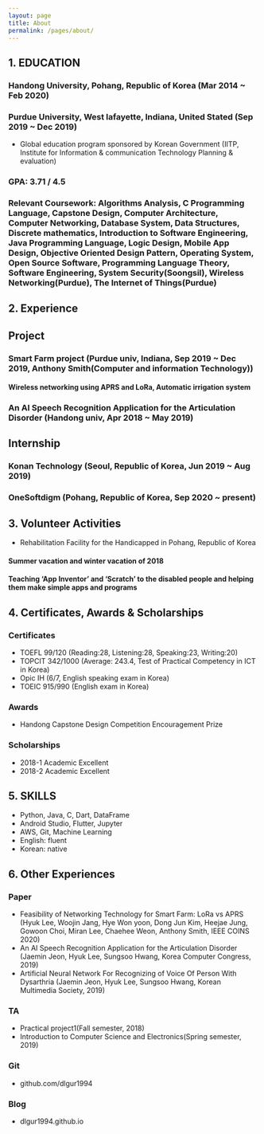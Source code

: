 ```yaml
---
layout: page
title: About
permalink: /pages/about/
---
```


## 1. EDUCATION
### Handong University, Pohang, Republic of Korea (Mar 2014 ~ Feb 2020)
### Purdue University, West lafayette, Indiana, United Stated (Sep 2019 ~ Dec 2019)
  - Global education program sponsored by Korean Government (IITP, Institute for Information & communication Technology Planning & evaluation)
### GPA: 3.71 / 4.5
### Relevant Coursework: Algorithms Analysis, C Programming Language, Capstone Design, Computer Architecture, Computer Networking, Database System, Data Structures, Discrete mathematics, Introduction to Software Engineering, Java Programming Language, Logic Design, Mobile App Design, Objective Oriented Design Pattern, Operating System, Open Source Software, Programming Language Theory, Software Engineering, System Security(Soongsil), Wireless Networking(Purdue), The Internet of Things(Purdue)

## 2. Experience
## Project
### Smart Farm project (Purdue univ, Indiana, Sep 2019 ~ Dec 2019, Anthony Smith(Computer and information Technology))
#### Wireless networking using APRS and LoRa, Automatic irrigation system
### An AI Speech Recognition Application for the Articulation Disorder (Handong univ, Apr 2018 ~ May 2019)
## Internship
### Konan Technology (Seoul, Republic of Korea, Jun 2019 ~ Aug 2019)
### OneSoftdigm (Pohang, Republic of Korea, Sep 2020 ~ present)

## 3. Volunteer Activities
* Rehabilitation Facility for the Handicapped in Pohang, Republic of Korea
#### Summer vacation and winter vacation of 2018
#### Teaching ‘App Inventor’ and ‘Scratch’ to the disabled people and helping them make simple apps and programs

## 4. Certificates, Awards & Scholarships
### Certificates
* TOEFL 99/120 (Reading:28, Listening:28, Speaking:23, Writing:20)
* TOPCIT 342/1000 (Average: 243.4, Test of Practical Competency in ICT in Korea)
* Opic IH (6/7, English speaking exam in Korea)
* TOEIC 915/990 (English exam in Korea)
### Awards
* Handong Capstone Design Competition Encouragement Prize
### Scholarships
* 2018-1 Academic Excellent
* 2018-2 Academic Excellent

## 5. SKILLS
* Python, Java, C, Dart, DataFrame
* Android Studio, Flutter, Jupyter
* AWS, Git, Machine Learning
* English: fluent
* Korean: native

## 6. Other Experiences
### Paper
* Feasibility of Networking Technology for Smart Farm: LoRa vs APRS (Hyuk Lee, Woojin Jang, Hye Won yoon, Dong Jun Kim, Heejae Jung, Gowoon Choi, Miran Lee, Chaehee Weon, Anthony Smith, IEEE COINS 2020)
* An AI Speech Recognition Application for the Articulation Disorder (Jaemin Jeon, Hyuk Lee, Sungsoo Hwang, Korea Computer Congress, 2019)
* Artificial Neural Network For Recognizing of Voice Of Person With Dysarthria (Jaemin Jeon, Hyuk Lee, Sungsoo Hwang, Korean Multimedia Society, 2019)
### TA
* Practical project1(Fall semester, 2018)
* Introduction to Computer Science and Electronics(Spring semester, 2019)
### Git
* github.com/dlgur1994
### Blog
* dlgur1994.github.io
